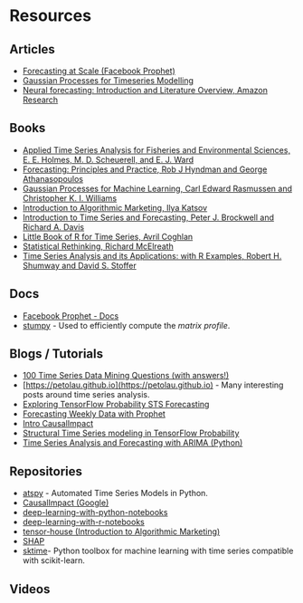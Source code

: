 # Resources 

## Articles

- [Forecasting at Scale (Facebook Prophet)](https://peerj.com/preprints/3190.pdf)
- [Gaussian Processes for Timeseries Modelling](http://www.robots.ox.ac.uk/~sjrob/Pubs/philTransA_2012.pdf)
- [Neural forecasting: Introduction and Literature Overview, Amazon Research](https://arxiv.org/pdf/2004.10240.pdf)

## Books

- [Applied Time Series Analysis for Fisheries and Environmental Sciences, E. E. Holmes, M. D. Scheuerell, and E. J. Ward](https://nwfsc-timeseries.github.io/atsa-labs/)
- [Forecasting: Principles and Practice, Rob J Hyndman and George Athanasopoulos](https://otexts.com/fpp2/)
- [Gaussian Processes for Machine Learning, Carl Edward Rasmussen and Christopher K. I. Williams](http://gaussianprocess.org/gpml/)
- [Introduction to Algorithmic Marketing, Ilya Katsov](https://algorithmicweb.files.wordpress.com/2018/07/algorithmic-marketing-ai-for-marketing-operations-r1-7g.pdf)
- [Introduction to Time Series and Forecasting, Peter J. Brockwell and Richard A. Davis](http://home.iitj.ac.in/~parmod/document/introduction%20time%20series.pdf)
- [Little Book of R for Time Series, Avril Coghlan](https://a-little-book-of-r-for-time-series.readthedocs.io/en/latest/#)
- [Statistical Rethinking, Richard McElreath](https://xcelab.net/rm/statistical-rethinking/)
- [Time Series Analysis and its Applications: with R Examples, Robert H. Shumway and David S. Stoffer](http://db.ucsd.edu/static/TimeSeries.pdf)

## Docs 

- [Facebook Prophet - Docs](https://facebook.github.io/prophet/docs/quick_start.html)
- [stumpy](https://stumpy.readthedocs.io/en/latest/index.html) - Used to efficiently compute the *matrix profile*.

## Blogs / Tutorials 

- [100 Time Series Data Mining Questions (with answers!)](https://www.cs.ucr.edu/~eamonn/100_Time_Series_Data_Mining_Questions__with_Answers.pdf)
- [https://petolau.github.io](https://petolau.github.io) - Many interesting posts around time series analysis. 
- [Exploring TensorFlow Probability STS Forecasting](https://juanitorduz.github.io/intro_sts_tfp/)
- [Forecasting Weekly Data with Prophet](https://juanitorduz.github.io/fb_prophet/)
- [Intro CausalImpact](https://google.github.io/CausalImpact/CausalImpact.html)
- [Structural Time Series modeling in TensorFlow Probability](https://blog.tensorflow.org/2019/03/structural-time-series-modeling-in.html)
- [Time Series Analysis and Forecasting with ARIMA (Python)](https://kanoki.org/2020/04/30/time-series-analysis-and-forecasting-with-arima-python/)

## Repositories 

- [atspy](https://github.com/firmai/atspy) - Automated Time Series Models in Python.
- [CausalImpact (Google)](https://github.com/google/CausalImpact)
- [deep-learning-with-python-notebooks](https://github.com/fchollet/deep-learning-with-python-notebooks)
- [deep-learning-with-r-notebooks](https://github.com/jjallaire/deep-learning-with-r-notebooks)
- [tensor-house (Introduction to Algorithmic Marketing)](https://github.com/ikatsov/tensor-house)
- [SHAP](https://github.com/slundberg/shap)
- [sktime](https://github.com/alan-turing-institute/sktime)- Python toolbox for machine learning with time series compatible with scikit-learn. 

## Videos
